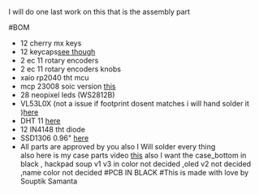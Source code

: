 I will do one last work on this that is the assembly part 

#BOM
- 12 cherry mx keys
- 12 keycaps[see though](https://www.aliexpress.com/i/3256804427042740.html?gatewayAdapt=4itemAdapt)
- 2 ec 11 rotary encoders 
- 2 ec 11 rotary encoders knobs
- xaio rp2040 tht mcu
- mcp 23008 soic version [this](https://www.aliexpress.com/item/3256804752148548.html?spm=a2g0o.productlist.main.1.450f2844JgxaOb&algo_pvid=10c94e56-8197-47a1-b66e-e127be5758df&algo_exp_id=10c94e56-8197-47a1-b66e-e127be5758df-0&pdp_npi=4%40dis%21INR%21207.28%21207.28%21%21%2117.00%2117.00%21%402102f0cc17294482719413806ee603%2112000031085286964%21sea%21US%213949123155%21ABX&curPageLogUid=JGVs8K6dlY7J&utparam-url=scene%3Asearch%7Cquery_from%3A)
- 28 neopixel leds (WS2812B)
- VL53L0X (not a issue if footprint dosent matches i will hand solder it )[here](https://www.amazon.in/xcluma-VL53L0X-Breakout-GY-VL53L0XV2-Distance/dp/B07CSM5RH8/ref=sr_1_1?dib=eyJ2IjoiMSJ9.Kc4qOSsHV1Wz98EPuS3dLOq4O9MUvBLTjthG-4n0TWK_6OzWZZyWYOifOVQI9CCQv_THe5-hVpRf5wR8TdIRE4VklzRRQze4GtgIJvugkuRr_xoVrDUJBOtNM8fFOEFmdYKBI50mg8JQvmNwzE-zmMOyOejC5OIi4BYdHKCDPU65q13A7tCkNwS0nCpveCnjrL8F1mUvyGkCUwEAgzQgs7OC0PjvIPACv267iwTRp3K8XOMGfZsuDtZin001jpfa40_aQoF0H4cEg1Y695o-pWmS7ZDp9cpaFaNjas9URkA.ya6YZC-RCrK15_UZ1wwLeNT8KHJ7ZSTzVL6wwSmvoZE&dib_tag=se&keywords=time+of+flight+sensor&qid=1729447960&sr=8-1)
- DHT 11 [here](https://ae01.alicdn.com/kf/S14782c57302645b49458c4b5bfdac0553.jpg_220x220q75.jpg_.webp)
- 12 IN4148 tht diode
- SSD1306 0.96" [here](https://www.aliexpress.com/item/3256807502782496.html?spm=a2g0o.productlist.main.7.6b645392Io9IUI&algo_pvid=d0e2f0a7-25ca-4bd2-abf9-0d51e69e6301&algo_exp_id=d0e2f0a7-25ca-4bd2-abf9-0d51e69e6301-3&pdp_npi=4%40dis%21INR%21101.20%21101.20%21%21%218.30%218.30%21%402151e46917294483196643000e636e%2112000041848914065%21sea%21US%213949123155%21ABX&curPageLogUid=vjNGXR7xkV8a&utparam-url=scene%3Asearch%7Cquery_from%3A)
- All parts are approved by you
also I Will solder every thing  
also here is my case parts video [this](https://hackclub.slack.com/archives/C07LESGH0B0/p1729449140994489)
also I want the case_bottom in black , hackpad soup v1 v3 in color not decided ,oled v2 not decided ,name color not decided
#PCB IN BLACK 
  #This is made with love by Souptik Samanta 
